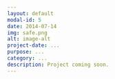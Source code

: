 ```yaml
---
layout: default
modal-id: 5
date: 2014-07-14
img: safe.png
alt: image-alt
project-date: ...
purpose: ...
category: ...
description: Project coming soon.
---
```


